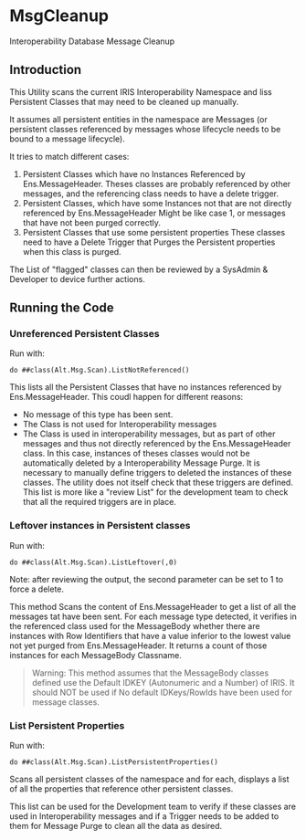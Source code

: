 # MsgCleanup
Interoperability Database Message Cleanup



## Introduction

This Utility scans the current IRIS Interoperability Namespace and liss Persistent Classes that may need to be cleaned up manually. 

It assumes all persistent entities in the namespace are Messages (or persistent classes referenced by messages whose lifecycle needs to be bound to a message lifecycle).

 It tries to match different cases:

1. Persistent Classes which have no Instances Referenced by Ens.MessageHeader. 
      Theses classes are probably referenced by other messages, and the referencing class needs to have a delete trigger.
2. Persistent Classes, which have some Instances not that are not directly referenced by Ens.MessageHeader
      Might be like case 1, or messages that have not been purged correctly.
3. Persistent Classes that use some persistent properties
      These classes  need to have a Delete Trigger that Purges the Persistent properties when this class is purged.

The List of "flagged" classes can then be reviewed by a SysAdmin & Developer to device further actions.

## Running the Code

### Unreferenced Persistent Classes

Run with:

```
do ##class(Alt.Msg.Scan).ListNotReferenced()
```

This lists all the Persistent Classes that have no instances referenced by Ens.MessageHeader. This coudl happen for different reasons:

* No message of this type has been sent.
* The Class is not used for Interoperability messages
* The Class is used in interoperability messages, but as part of other messages and thus not directly referenced by the Ens.MessageHeader class. In this case, instances of theses classes would not be automatically deleted by a Interoperability Message Purge.  It is necessary to manually define triggers to deleted the instances of these classes. The utility does not itself check that these triggers are defined. This list is more like a "review List" for the development team to check that all the required triggers are in place.



### Leftover instances in Persistent classes

Run with:

```
do ##class(Alt.Msg.Scan).ListLeftover(,0)
```

Note:  after reviewing the output, the second parameter can be set to 1 to force a delete.

This method Scans the content of Ens.MessageHeader to get a list of all the messages tat have been sent. For each message type detected, it verifies in the referenced class used for the MessageBody whether there are instances with Row Identifiers that have a value inferior to the lowest value not yet purged from Ens.MessageHeader. It returns a count of those instances for each MessageBody Classname.  



> Warning: This method assumes that the MessageBody classes defined use the Default IDKEY (Autonumeric and a Number) of IRIS. It should NOT be used if No default IDKeys/RowIds have been used for message classes.



### List Persistent Properties

Run with:

```
do ##class(Alt.Msg.Scan).ListPersistentProperties()
```

Scans all persistent classes of the namespace and for each, displays a list of all the properties that reference other persistent classes.

This list can be used for the Development team to verify if these classes are used in Interoperability messages and if a Trigger needs to be added to them for Message Purge to clean all the data as desired.
